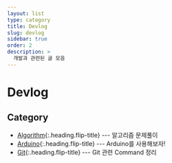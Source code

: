 ```yaml
---
layout: list
type: category
title: Devlog
slug: devlog
sidebar: true
order: 2
description: >
  개발과 관련된 글 모음
---
```


# Devlog

## Category

* [Algorithm]{:.heading.flip-title} --- 알고리즘 문제풀이
* [Arduino]{:.heading.flip-title} --- Arduino를 사용해보자!
* [Git]{:.heading.flip-title} --- Git 관련 Command 정리

[Algorithm]: /tag-algorithm/
[Arduino]: /tag-arduino/
[Git]: /tag-git/